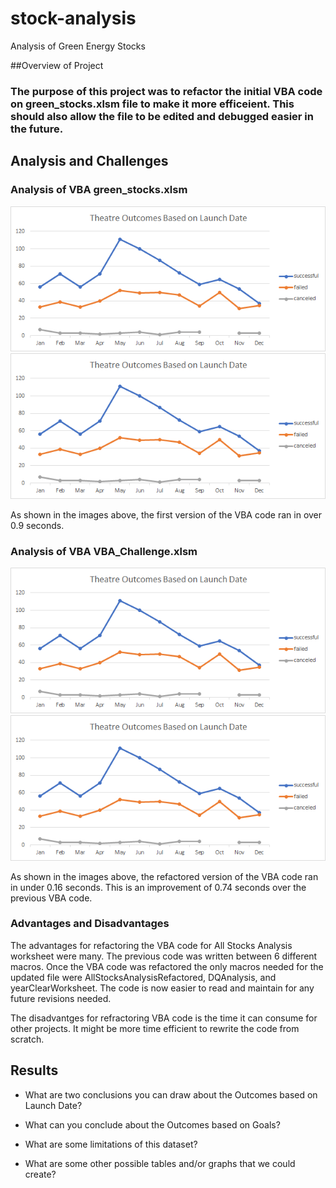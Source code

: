 # stock-analysis
Analysis of Green Energy Stocks

##Overview of Project

### The purpose of this project was to refactor the initial VBA code on green_stocks.xlsm file to make it more efficeient.  This should also allow the file to be edited and debugged easier in the future.

## Analysis and Challenges

### Analysis of VBA green_stocks.xlsm

![green_stocks_2017.png](https://github.com/ftrbrum/kickstarter-analysis/blob/main/Theatre_Outcomes_vs_Launch.png)
![green_stocks_2018.png](https://github.com/ftrbrum/kickstarter-analysis/blob/main/Theatre_Outcomes_vs_Launch.png)

As shown in the images above, the first version of the VBA code ran in over 0.9 seconds.

### Analysis of VBA VBA_Challenge.xlsm

![VBA_Challenge_2017.png](https://github.com/ftrbrum/kickstarter-analysis/blob/main/Theatre_Outcomes_vs_Launch.png)
![VBA_Challenge_2018.png](https://github.com/ftrbrum/kickstarter-analysis/blob/main/Theatre_Outcomes_vs_Launch.png)

As shown in the images above, the refactored version of the VBA code ran in under 0.16 seconds. This is an improvement of 0.74 seconds over the previous VBA code.

### Advantages and Disadvantages

The advantages for refactoring the VBA code for All Stocks Analysis worksheet were many.  The previous code was written between 6 different macros.  Once the VBA code was refactored the only macros needed for the updated file were AllStocksAnalysisRefactored, DQAnalysis, and yearClearWorksheet.  The code is now easier to read and maintain for any future revisions needed.

The disadvantges for refractoring VBA code is the time it can consume for other projects.  It might be more time efficient to rewrite the code from scratch. 

## Results

- What are two conclusions you can draw about the Outcomes based on Launch Date?

- What can you conclude about the Outcomes based on Goals?

- What are some limitations of this dataset?

- What are some other possible tables and/or graphs that we could create?
